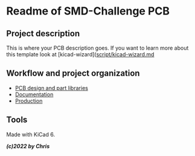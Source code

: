 # Readme of SMD-Challenge PCB

## Project description

This is where your PCB description goes. If you want to learn more about this template look at [kicad-wizard]([script/kicad-wizard.md](https://gitlab.com/christoph.zaugg/kicad-template-repo/-/blob/master/script/kicad-wizard.md)

## Workflow and project organization

- [PCB design and part libraries](pcb/pcb-info.md)
- [Documentation](pcb/doc-info.md)
- [Production](pcb/prod-info.md)

## Tools

Made with KiCad 6.

***(c)2022 by Chris***
